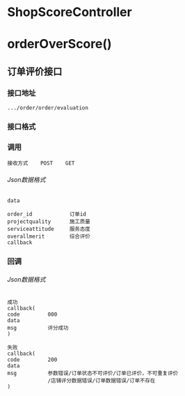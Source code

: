 # ShopScoreController #
# orderOverScore()
## 订单评价接口

### 接口地址

```
.../order/order/evaluation
```

### 接口格式
### 调用

```
接收方式    POST    GET
```
###### Json数据格式
```
data

order_id            订单id
projectquality      施工质量
serviceattitude     服务态度
overallmerit        综合评价
callback                
```

### 回调
###### Json数据格式

```
成功
callback(
code         000    
data         
msg          评分成功
)
```

```
失败
callback(
code         200    
data         
msg          参数错误/订单状态不可评价/订单已评价，不可重复评价
             /店铺评分数据错误/订单数据错误/订单不存在
)
```
